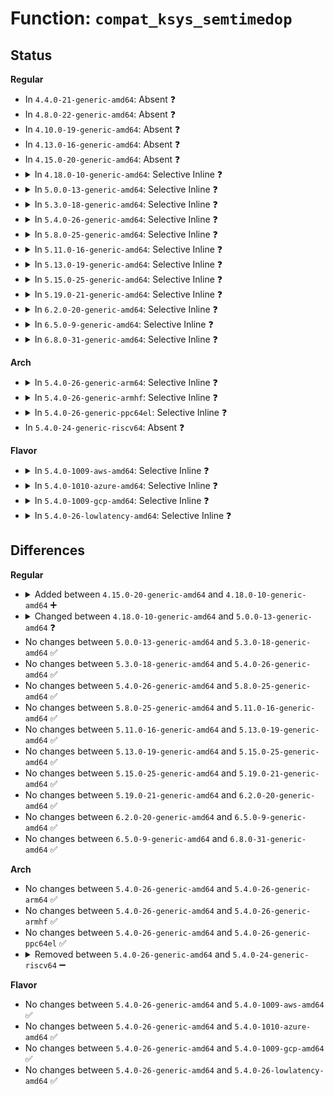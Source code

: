 # Function: <code>compat_ksys_semtimedop</code>

## Status
<b>Regular</b>
<ul>
<li>
In <code>4.4.0-21-generic-amd64</code>: Absent ❓
</li>
<li>
In <code>4.8.0-22-generic-amd64</code>: Absent ❓
</li>
<li>
In <code>4.10.0-19-generic-amd64</code>: Absent ❓
</li>
<li>
In <code>4.13.0-16-generic-amd64</code>: Absent ❓
</li>
<li>
In <code>4.15.0-20-generic-amd64</code>: Absent ❓
</li>
<li>
<details>
<summary>In <code>4.18.0-10-generic-amd64</code>: Selective Inline ❓</summary>

```c
long int compat_ksys_semtimedop(int semid, struct sembuf * tsems, unsigned int nsops, const struct compat_timespec * timeout)
```

```json
{
  "name": "compat_ksys_semtimedop",
  "collision_type": "Unique Global",
  "inline_type": "Selective",
  "funcs": [
    {
      "addr": 18446744071582895920,
      "name": "compat_ksys_semtimedop",
      "external": true,
      "loc": "ipc/sem.c:2208",
      "file": "ipc/sem.c",
      "inline": "not declared, inlined",
      "caller_inline": [],
      "caller_func": [
        "ipc/sem.c:__x32_compat_sys_semtimedop",
        "ipc/sem.c:__ia32_compat_sys_semtimedop",
        "ipc/syscall.c:__x32_compat_sys_ipc",
        "ipc/syscall.c:__ia32_compat_sys_ipc"
      ]
    }
  ],
  "symbols": [
    {
      "addr": 18446744071582895920,
      "name": "compat_ksys_semtimedop",
      "section": ".text",
      "bind": "STB_GLOBAL",
      "size": 130
    }
  ]
}
```
</details>
</li>
<li>
<details>
<summary>In <code>5.0.0-13-generic-amd64</code>: Selective Inline ❓</summary>

```c
long int compat_ksys_semtimedop(int semid, struct sembuf * tsems, unsigned int nsops, const struct old_timespec32 * timeout)
```

```json
{
  "name": "compat_ksys_semtimedop",
  "collision_type": "Unique Global",
  "inline_type": "Selective",
  "funcs": [
    {
      "addr": 18446744071583004048,
      "name": "compat_ksys_semtimedop",
      "external": true,
      "loc": "ipc/sem.c:2215",
      "file": "ipc/sem.c",
      "inline": "not declared, inlined",
      "caller_inline": [],
      "caller_func": [
        "ipc/sem.c:__x32_compat_sys_semtimedop",
        "ipc/sem.c:__ia32_compat_sys_semtimedop",
        "ipc/syscall.c:__x32_compat_sys_ipc",
        "ipc/syscall.c:__ia32_compat_sys_ipc"
      ]
    }
  ],
  "symbols": [
    {
      "addr": 18446744071583004048,
      "name": "compat_ksys_semtimedop",
      "section": ".text",
      "bind": "STB_GLOBAL",
      "size": 130
    }
  ]
}
```
</details>
</li>
<li>
<details>
<summary>In <code>5.3.0-18-generic-amd64</code>: Selective Inline ❓</summary>

```c
long int compat_ksys_semtimedop(int semid, struct sembuf * tsems, unsigned int nsops, const struct old_timespec32 * timeout)
```

```json
{
  "name": "compat_ksys_semtimedop",
  "collision_type": "Unique Global",
  "inline_type": "Selective",
  "funcs": [
    {
      "addr": 18446744071583185552,
      "name": "compat_ksys_semtimedop",
      "external": true,
      "loc": "ipc/sem.c:2237",
      "file": "ipc/sem.c",
      "inline": "not declared, inlined",
      "caller_inline": [],
      "caller_func": [
        "ipc/sem.c:__ia32_sys_semtimedop_time32",
        "ipc/sem.c:__x64_sys_semtimedop_time32",
        "ipc/syscall.c:compat_ksys_ipc"
      ]
    }
  ],
  "symbols": [
    {
      "addr": 18446744071583185552,
      "name": "compat_ksys_semtimedop",
      "section": ".text",
      "bind": "STB_GLOBAL",
      "size": 136
    }
  ]
}
```
</details>
</li>
<li>
<details>
<summary>In <code>5.4.0-26-generic-amd64</code>: Selective Inline ❓</summary>

```c
long int compat_ksys_semtimedop(int semid, struct sembuf * tsems, unsigned int nsops, const struct old_timespec32 * timeout)
```

```json
{
  "name": "compat_ksys_semtimedop",
  "collision_type": "Unique Global",
  "inline_type": "Selective",
  "funcs": [
    {
      "addr": 18446744071583291344,
      "name": "compat_ksys_semtimedop",
      "external": true,
      "loc": "ipc/sem.c:2238",
      "file": "ipc/sem.c",
      "inline": "not declared, inlined",
      "caller_inline": [],
      "caller_func": [
        "ipc/sem.c:__ia32_sys_semtimedop_time32",
        "ipc/sem.c:__x64_sys_semtimedop_time32",
        "ipc/syscall.c:compat_ksys_ipc"
      ]
    }
  ],
  "symbols": [
    {
      "addr": 18446744071583291344,
      "name": "compat_ksys_semtimedop",
      "section": ".text",
      "bind": "STB_GLOBAL",
      "size": 136
    }
  ]
}
```
</details>
</li>
<li>
<details>
<summary>In <code>5.8.0-25-generic-amd64</code>: Selective Inline ❓</summary>

```c
long int compat_ksys_semtimedop(int semid, struct sembuf * tsems, unsigned int nsops, const struct old_timespec32 * timeout)
```

```json
{
  "name": "compat_ksys_semtimedop",
  "collision_type": "Unique Global",
  "inline_type": "Selective",
  "funcs": [
    {
      "addr": 18446744071583618800,
      "name": "compat_ksys_semtimedop",
      "external": true,
      "loc": "ipc/sem.c:2254",
      "file": "ipc/sem.c",
      "inline": "not declared, inlined",
      "caller_inline": [
        "ipc/sem.c:__ia32_sys_semtimedop_time32",
        "ipc/sem.c:__x64_sys_semtimedop_time32"
      ],
      "caller_func": [
        "ipc/syscall.c:compat_ksys_ipc"
      ]
    }
  ],
  "symbols": [
    {
      "addr": 18446744071583621936,
      "name": "compat_ksys_semtimedop",
      "section": ".text",
      "bind": "STB_GLOBAL",
      "size": 136
    }
  ]
}
```
</details>
</li>
<li>
<details>
<summary>In <code>5.11.0-16-generic-amd64</code>: Selective Inline ❓</summary>

```c
long int compat_ksys_semtimedop(int semid, struct sembuf * tsems, unsigned int nsops, const struct old_timespec32 * timeout)
```

```json
{
  "name": "compat_ksys_semtimedop",
  "collision_type": "Unique Global",
  "inline_type": "Selective",
  "funcs": [
    {
      "addr": 18446744071583739552,
      "name": "compat_ksys_semtimedop",
      "external": true,
      "loc": "ipc/sem.c:2253",
      "file": "ipc/sem.c",
      "inline": "not declared, inlined",
      "caller_inline": [
        "ipc/sem.c:__ia32_sys_semtimedop_time32",
        "ipc/sem.c:__x64_sys_semtimedop_time32"
      ],
      "caller_func": [
        "ipc/syscall.c:compat_ksys_ipc"
      ]
    }
  ],
  "symbols": [
    {
      "addr": 18446744071583742576,
      "name": "compat_ksys_semtimedop",
      "section": ".text",
      "bind": "STB_GLOBAL",
      "size": 136
    }
  ]
}
```
</details>
</li>
<li>
<details>
<summary>In <code>5.13.0-19-generic-amd64</code>: Selective Inline ❓</summary>

```c
long int compat_ksys_semtimedop(int semid, struct sembuf * tsems, unsigned int nsops, const struct old_timespec32 * timeout)
```

```json
{
  "name": "compat_ksys_semtimedop",
  "collision_type": "Unique Global",
  "inline_type": "Selective",
  "funcs": [
    {
      "addr": 18446744071583766241,
      "name": "compat_ksys_semtimedop",
      "external": true,
      "loc": "ipc/sem.c:2255",
      "file": "ipc/sem.c",
      "inline": "not declared, inlined",
      "caller_inline": [
        "ipc/sem.c:__ia32_sys_semtimedop_time32",
        "ipc/sem.c:__x64_sys_semtimedop_time32"
      ],
      "caller_func": [
        "ipc/syscall.c:compat_ksys_ipc"
      ]
    }
  ],
  "symbols": [
    {
      "addr": 18446744071583766784,
      "name": "compat_ksys_semtimedop",
      "section": ".text",
      "bind": "STB_GLOBAL",
      "size": 136
    }
  ]
}
```
</details>
</li>
<li>
<details>
<summary>In <code>5.15.0-25-generic-amd64</code>: Selective Inline ❓</summary>

```c
long int compat_ksys_semtimedop(int semid, struct sembuf * tsems, unsigned int nsops, const struct old_timespec32 * timeout)
```

```json
{
  "name": "compat_ksys_semtimedop",
  "collision_type": "Unique Global",
  "inline_type": "Selective",
  "funcs": [
    {
      "addr": 18446744071584128433,
      "name": "compat_ksys_semtimedop",
      "external": true,
      "loc": "ipc/sem.c:2279",
      "file": "ipc/sem.c",
      "inline": "not declared, inlined",
      "caller_inline": [
        "ipc/sem.c:__ia32_sys_semtimedop_time32",
        "ipc/sem.c:__x64_sys_semtimedop_time32"
      ],
      "caller_func": [
        "ipc/syscall.c:compat_ksys_ipc"
      ]
    }
  ],
  "symbols": [
    {
      "addr": 18446744071584128688,
      "name": "compat_ksys_semtimedop",
      "section": ".text",
      "bind": "STB_GLOBAL",
      "size": 136
    }
  ]
}
```
</details>
</li>
<li>
<details>
<summary>In <code>5.19.0-21-generic-amd64</code>: Selective Inline ❓</summary>

```c
long int compat_ksys_semtimedop(int semid, struct sembuf * tsems, unsigned int nsops, const struct old_timespec32 * timeout)
```

```json
{
  "name": "compat_ksys_semtimedop",
  "collision_type": "Unique Global",
  "inline_type": "Selective",
  "funcs": [
    {
      "addr": 18446744071584725535,
      "name": "compat_ksys_semtimedop",
      "external": true,
      "loc": "ipc/sem.c:2276",
      "file": "ipc/sem.c",
      "inline": "not declared, inlined",
      "caller_inline": [
        "ipc/sem.c:__ia32_sys_semtimedop_time32",
        "ipc/sem.c:__x64_sys_semtimedop_time32"
      ],
      "caller_func": [
        "ipc/syscall.c:compat_ksys_ipc"
      ]
    }
  ],
  "symbols": [
    {
      "addr": 18446744071584726000,
      "name": "compat_ksys_semtimedop",
      "section": ".text",
      "bind": "STB_GLOBAL",
      "size": 158
    }
  ]
}
```
</details>
</li>
<li>
<details>
<summary>In <code>6.2.0-20-generic-amd64</code>: Selective Inline ❓</summary>

```c
long int compat_ksys_semtimedop(int semid, struct sembuf * tsems, unsigned int nsops, const struct old_timespec32 * timeout)
```

```json
{
  "name": "compat_ksys_semtimedop",
  "collision_type": "Unique Global",
  "inline_type": "Selective",
  "funcs": [
    {
      "addr": 18446744071585418895,
      "name": "compat_ksys_semtimedop",
      "external": true,
      "loc": "ipc/sem.c:2277",
      "file": "ipc/sem.c",
      "inline": "not declared, inlined",
      "caller_inline": [
        "ipc/sem.c:__ia32_sys_semtimedop_time32",
        "ipc/sem.c:__x64_sys_semtimedop_time32"
      ],
      "caller_func": [
        "ipc/syscall.c:compat_ksys_ipc"
      ]
    }
  ],
  "symbols": [
    {
      "addr": 18446744071585419216,
      "name": "compat_ksys_semtimedop",
      "section": ".text",
      "bind": "STB_GLOBAL",
      "size": 158
    }
  ]
}
```
</details>
</li>
<li>
<details>
<summary>In <code>6.5.0-9-generic-amd64</code>: Selective Inline ❓</summary>

```c
long int compat_ksys_semtimedop(int semid, struct sembuf * tsems, unsigned int nsops, const struct old_timespec32 * timeout)
```

```json
{
  "name": "compat_ksys_semtimedop",
  "collision_type": "Unique Global",
  "inline_type": "Selective",
  "funcs": [
    {
      "addr": 18446744071585649343,
      "name": "compat_ksys_semtimedop",
      "external": true,
      "loc": "ipc/sem.c:2277",
      "file": "ipc/sem.c",
      "inline": "not declared, inlined",
      "caller_inline": [
        "ipc/sem.c:__ia32_sys_semtimedop_time32",
        "ipc/sem.c:__x64_sys_semtimedop_time32"
      ],
      "caller_func": [
        "ipc/syscall.c:compat_ksys_ipc"
      ]
    }
  ],
  "symbols": [
    {
      "addr": 18446744071585649856,
      "name": "compat_ksys_semtimedop",
      "section": ".text",
      "bind": "STB_GLOBAL",
      "size": 158
    }
  ]
}
```
</details>
</li>
<li>
<details>
<summary>In <code>6.8.0-31-generic-amd64</code>: Selective Inline ❓</summary>

```c
long int compat_ksys_semtimedop(int semid, struct sembuf * tsems, unsigned int nsops, const struct old_timespec32 * timeout)
```

```json
{
  "name": "compat_ksys_semtimedop",
  "collision_type": "Unique Global",
  "inline_type": "Selective",
  "funcs": [
    {
      "addr": 18446744071585896079,
      "name": "compat_ksys_semtimedop",
      "external": true,
      "loc": "ipc/sem.c:2275",
      "file": "ipc/sem.c",
      "inline": "not declared, inlined",
      "caller_inline": [
        "ipc/sem.c:__ia32_sys_semtimedop_time32",
        "ipc/sem.c:__x64_sys_semtimedop_time32"
      ],
      "caller_func": [
        "ipc/syscall.c:compat_ksys_ipc"
      ]
    }
  ],
  "symbols": [
    {
      "addr": 18446744071585896592,
      "name": "compat_ksys_semtimedop",
      "section": ".text",
      "bind": "STB_GLOBAL",
      "size": 158
    }
  ]
}
```
</details>
</li>
</ul>
<b>Arch</b>
<ul>
<li>
<details>
<summary>In <code>5.4.0-26-generic-arm64</code>: Selective Inline ❓</summary>

```c
long int compat_ksys_semtimedop(int semid, struct sembuf * tsems, unsigned int nsops, const struct old_timespec32 * timeout)
```

```json
{
  "name": "compat_ksys_semtimedop",
  "collision_type": "Unique Global",
  "inline_type": "Selective",
  "funcs": [
    {
      "addr": 18446603336495027768,
      "name": "compat_ksys_semtimedop",
      "external": true,
      "loc": "ipc/sem.c:2238",
      "file": "ipc/sem.c",
      "inline": "not declared, inlined",
      "caller_inline": [],
      "caller_func": [
        "ipc/sem.c:__arm64_sys_semtimedop_time32"
      ]
    }
  ],
  "symbols": [
    {
      "addr": 18446603336495027768,
      "name": "compat_ksys_semtimedop",
      "section": ".text",
      "bind": "STB_GLOBAL",
      "size": 180
    }
  ]
}
```
</details>
</li>
<li>
<details>
<summary>In <code>5.4.0-26-generic-armhf</code>: Selective Inline ❓</summary>

```c
long int compat_ksys_semtimedop(int semid, struct sembuf * tsems, unsigned int nsops, const struct old_timespec32 * timeout)
```

```json
{
  "name": "compat_ksys_semtimedop",
  "collision_type": "Unique Global",
  "inline_type": "Selective",
  "funcs": [
    {
      "addr": 3228433172,
      "name": "compat_ksys_semtimedop",
      "external": true,
      "loc": "ipc/sem.c:2238",
      "file": "ipc/sem.c",
      "inline": "not declared, inlined",
      "caller_inline": [],
      "caller_func": [
        "ipc/sem.c:__se_sys_semtimedop_time32"
      ]
    }
  ],
  "symbols": [
    {
      "addr": 3228433172,
      "name": "compat_ksys_semtimedop",
      "section": ".text",
      "bind": "STB_GLOBAL",
      "size": 156
    }
  ]
}
```
</details>
</li>
<li>
<details>
<summary>In <code>5.4.0-26-generic-ppc64el</code>: Selective Inline ❓</summary>

```c
long int compat_ksys_semtimedop(int semid, struct sembuf * tsems, unsigned int nsops, const struct old_timespec32 * timeout)
```

```json
{
  "name": "compat_ksys_semtimedop",
  "collision_type": "Unique Global",
  "inline_type": "Selective",
  "funcs": [
    {
      "addr": 13835058055288912432,
      "name": "compat_ksys_semtimedop",
      "external": true,
      "loc": "ipc/sem.c:2238",
      "file": "ipc/sem.c",
      "inline": "not declared, inlined",
      "caller_inline": [],
      "caller_func": [
        "ipc/sem.c:__se_sys_semtimedop_time32",
        "ipc/syscall.c:compat_ksys_ipc"
      ]
    }
  ],
  "symbols": [
    {
      "addr": 13835058055288912432,
      "name": "compat_ksys_semtimedop",
      "section": ".text",
      "bind": "STB_GLOBAL",
      "size": 240
    }
  ]
}
```
</details>
</li>
<li>
In <code>5.4.0-24-generic-riscv64</code>: Absent ❓
</li>
</ul>
<b>Flavor</b>
<ul>
<li>
<details>
<summary>In <code>5.4.0-1009-aws-amd64</code>: Selective Inline ❓</summary>

```c
long int compat_ksys_semtimedop(int semid, struct sembuf * tsems, unsigned int nsops, const struct old_timespec32 * timeout)
```

```json
{
  "name": "compat_ksys_semtimedop",
  "collision_type": "Unique Global",
  "inline_type": "Selective",
  "funcs": [
    {
      "addr": 18446744071583260080,
      "name": "compat_ksys_semtimedop",
      "external": true,
      "loc": "ipc/sem.c:2238",
      "file": "ipc/sem.c",
      "inline": "not declared, inlined",
      "caller_inline": [],
      "caller_func": [
        "ipc/sem.c:__ia32_sys_semtimedop_time32",
        "ipc/sem.c:__x64_sys_semtimedop_time32",
        "ipc/syscall.c:compat_ksys_ipc"
      ]
    }
  ],
  "symbols": [
    {
      "addr": 18446744071583260080,
      "name": "compat_ksys_semtimedop",
      "section": ".text",
      "bind": "STB_GLOBAL",
      "size": 136
    }
  ]
}
```
</details>
</li>
<li>
<details>
<summary>In <code>5.4.0-1010-azure-amd64</code>: Selective Inline ❓</summary>

```c
long int compat_ksys_semtimedop(int semid, struct sembuf * tsems, unsigned int nsops, const struct old_timespec32 * timeout)
```

```json
{
  "name": "compat_ksys_semtimedop",
  "collision_type": "Unique Global",
  "inline_type": "Selective",
  "funcs": [
    {
      "addr": 18446744071583197232,
      "name": "compat_ksys_semtimedop",
      "external": true,
      "loc": "ipc/sem.c:2238",
      "file": "ipc/sem.c",
      "inline": "not declared, inlined",
      "caller_inline": [],
      "caller_func": [
        "ipc/sem.c:__ia32_sys_semtimedop_time32",
        "ipc/sem.c:__x64_sys_semtimedop_time32",
        "ipc/syscall.c:compat_ksys_ipc"
      ]
    }
  ],
  "symbols": [
    {
      "addr": 18446744071583197232,
      "name": "compat_ksys_semtimedop",
      "section": ".text",
      "bind": "STB_GLOBAL",
      "size": 136
    }
  ]
}
```
</details>
</li>
<li>
<details>
<summary>In <code>5.4.0-1009-gcp-amd64</code>: Selective Inline ❓</summary>

```c
long int compat_ksys_semtimedop(int semid, struct sembuf * tsems, unsigned int nsops, const struct old_timespec32 * timeout)
```

```json
{
  "name": "compat_ksys_semtimedop",
  "collision_type": "Unique Global",
  "inline_type": "Selective",
  "funcs": [
    {
      "addr": 18446744071583244112,
      "name": "compat_ksys_semtimedop",
      "external": true,
      "loc": "ipc/sem.c:2238",
      "file": "ipc/sem.c",
      "inline": "not declared, inlined",
      "caller_inline": [],
      "caller_func": [
        "ipc/sem.c:__ia32_sys_semtimedop_time32",
        "ipc/sem.c:__x64_sys_semtimedop_time32",
        "ipc/syscall.c:compat_ksys_ipc"
      ]
    }
  ],
  "symbols": [
    {
      "addr": 18446744071583244112,
      "name": "compat_ksys_semtimedop",
      "section": ".text",
      "bind": "STB_GLOBAL",
      "size": 136
    }
  ]
}
```
</details>
</li>
<li>
<details>
<summary>In <code>5.4.0-26-lowlatency-amd64</code>: Selective Inline ❓</summary>

```c
long int compat_ksys_semtimedop(int semid, struct sembuf * tsems, unsigned int nsops, const struct old_timespec32 * timeout)
```

```json
{
  "name": "compat_ksys_semtimedop",
  "collision_type": "Unique Global",
  "inline_type": "Selective",
  "funcs": [
    {
      "addr": 18446744071583338528,
      "name": "compat_ksys_semtimedop",
      "external": true,
      "loc": "ipc/sem.c:2238",
      "file": "ipc/sem.c",
      "inline": "not declared, inlined",
      "caller_inline": [],
      "caller_func": [
        "ipc/sem.c:__ia32_sys_semtimedop_time32",
        "ipc/sem.c:__x64_sys_semtimedop_time32",
        "ipc/syscall.c:compat_ksys_ipc"
      ]
    }
  ],
  "symbols": [
    {
      "addr": 18446744071583338528,
      "name": "compat_ksys_semtimedop",
      "section": ".text",
      "bind": "STB_GLOBAL",
      "size": 136
    }
  ]
}
```
</details>
</li>
</ul>

## Differences
<b>Regular</b>
<ul>
<li>
<details>
<summary>Added between <code>4.15.0-20-generic-amd64</code> and <code>4.18.0-10-generic-amd64</code> ➕</summary>

```c
long int compat_ksys_semtimedop(int semid, struct sembuf * tsems, unsigned int nsops, const struct compat_timespec * timeout)
```
</details>
</li>
<li>
<details>
<summary>Changed between <code>4.18.0-10-generic-amd64</code> and <code>5.0.0-13-generic-amd64</code> ❓</summary>
<ul>
<li>
<b>Param type changed. </b>
<code>const struct compat_timespec * timeout</code> ➡️ <code>const struct old_timespec32 * timeout</code>
</li>
</ul>
</details>
</li>
<li>
No changes between <code>5.0.0-13-generic-amd64</code> and <code>5.3.0-18-generic-amd64</code> ✅
</li>
<li>
No changes between <code>5.3.0-18-generic-amd64</code> and <code>5.4.0-26-generic-amd64</code> ✅
</li>
<li>
No changes between <code>5.4.0-26-generic-amd64</code> and <code>5.8.0-25-generic-amd64</code> ✅
</li>
<li>
No changes between <code>5.8.0-25-generic-amd64</code> and <code>5.11.0-16-generic-amd64</code> ✅
</li>
<li>
No changes between <code>5.11.0-16-generic-amd64</code> and <code>5.13.0-19-generic-amd64</code> ✅
</li>
<li>
No changes between <code>5.13.0-19-generic-amd64</code> and <code>5.15.0-25-generic-amd64</code> ✅
</li>
<li>
No changes between <code>5.15.0-25-generic-amd64</code> and <code>5.19.0-21-generic-amd64</code> ✅
</li>
<li>
No changes between <code>5.19.0-21-generic-amd64</code> and <code>6.2.0-20-generic-amd64</code> ✅
</li>
<li>
No changes between <code>6.2.0-20-generic-amd64</code> and <code>6.5.0-9-generic-amd64</code> ✅
</li>
<li>
No changes between <code>6.5.0-9-generic-amd64</code> and <code>6.8.0-31-generic-amd64</code> ✅
</li>
</ul>
<b>Arch</b>
<ul>
<li>
No changes between <code>5.4.0-26-generic-amd64</code> and <code>5.4.0-26-generic-arm64</code> ✅
</li>
<li>
No changes between <code>5.4.0-26-generic-amd64</code> and <code>5.4.0-26-generic-armhf</code> ✅
</li>
<li>
No changes between <code>5.4.0-26-generic-amd64</code> and <code>5.4.0-26-generic-ppc64el</code> ✅
</li>
<li>
<details>
<summary>Removed between <code>5.4.0-26-generic-amd64</code> and <code>5.4.0-24-generic-riscv64</code> ➖</summary>

```c
long int compat_ksys_semtimedop(int semid, struct sembuf * tsems, unsigned int nsops, const struct old_timespec32 * timeout)
```
</details>
</li>
</ul>
<b>Flavor</b>
<ul>
<li>
No changes between <code>5.4.0-26-generic-amd64</code> and <code>5.4.0-1009-aws-amd64</code> ✅
</li>
<li>
No changes between <code>5.4.0-26-generic-amd64</code> and <code>5.4.0-1010-azure-amd64</code> ✅
</li>
<li>
No changes between <code>5.4.0-26-generic-amd64</code> and <code>5.4.0-1009-gcp-amd64</code> ✅
</li>
<li>
No changes between <code>5.4.0-26-generic-amd64</code> and <code>5.4.0-26-lowlatency-amd64</code> ✅
</li>
</ul>
